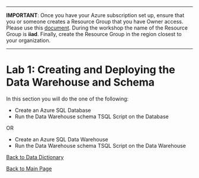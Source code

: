 ﻿**************************************************************************************************************************************************************************************** 
**IMPORTANT**:  Once you have your Azure subscription set up,  ensure that you or someone creates a Resource Group that you have Owner access. Please use this [document](https://docs.microsoft.com/en-us/azure/azure-resource-manager/resource-group-portal).  During the workshop the name of the Resource Group is **iiad**.  Finally, create the Resource Group in the region closest to your organization.
**************************************************************************************************************************************************************************************** 


# Lab 1:  Creating and Deploying the Data Warehouse and Schema

In this section you will do the one of the following:
- Create an Azure SQL Database 
- Run the Data Warehouse schema TSQL Script on the Database

OR

- Create an Azure SQL Data Warehouse
- Run the Data Warehouse schema TSQL Script on the  Data Warehouse




[Back to Data Dictionary](https://github.com/pleblanc72/Insights-in-a-Day/tree/master/1%20-%20Data%20Dictionary)

[Back to Main Page](https://github.com/pleblanc72/Insights-in-a-Day)